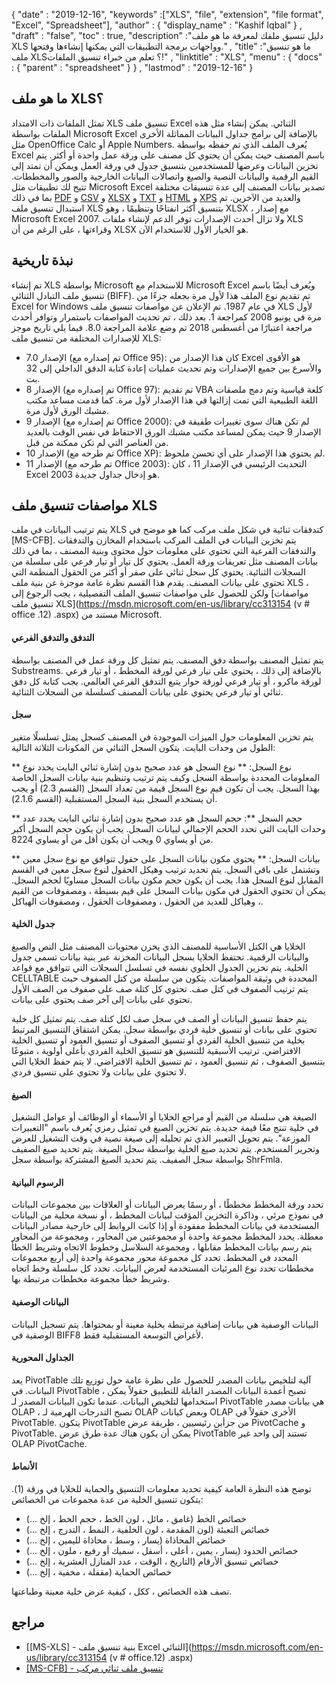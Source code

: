 {
  "date" : "2019-12-16",
  "keywords" :["XLS", "file", "extension", "file format", "Excel", "Spreadsheet"],
  "author" : {
    "display_name" : "Kashif Iqbal"
} ,
  "draft" : "false",
  "toc" : true,
  "description" :"دليل تنسيق ملفك لمعرفة ما هو ملف XLS وواجهات برمجة التطبيقات التي يمكنها إنشاءها وفتحها." ,
  "title" :"ما هو تنسيق ملف XLS؟ تعلم من خبراء تنسيق الملفات!" ,
  "linktitle" : "XLS",
  "menu" : {
    "docs" : {
      "parent" : "spreadsheet"
}
} ,
  "lastmod" : "2019-12-16"
}

## ما هو ملف XLS؟

تمثل الملفات ذات الامتداد XLS تنسيق ملف Excel الثنائي. يمكن إنشاء مثل هذه الملفات بواسطة Microsoft Excel بالإضافة إلى برامج جداول البيانات المماثلة الأخرى مثل OpenOffice Calc أو Apple Numbers. يُعرف الملف الذي تم حفظه بواسطة Excel باسم المصنف حيث يمكن أن يحتوي كل مصنف على ورقة عمل واحدة أو أكثر. يتم تخزين البيانات وعرضها للمستخدمين بتنسيق جدول في ورقة العمل ويمكن أن تمتد إلى القيم الرقمية والبيانات النصية والصيغ واتصالات البيانات الخارجية والصور والمخططات. تتيح لك تطبيقات مثل Microsoft Excel تصدير بيانات المصنف إلى عدة تنسيقات مختلفة بما في ذلك [PDF](/ar/pdf/) و [CSV](/ar/spreadsheet/csv/) و [XLSX](/ar/spreadsheet/xlsx/) و [TXT](/ar/word-processing/txt/) و [HTML](/ar/web/html/) و [XPS](/ar/page-description-language/xps/) والعديد من الآخرين. تم استبدال تنسيق ملف XLS بتنسيق أكثر انفتاحًا وتنظيمًا ، وهو XLSX ، مع إصدار Microsoft Excel 2007. ولا تزال أحدث الإصدارات توفر الدعم لإنشاء ملفات XLS وقراءتها ، على الرغم من أن XLSX هو الخيار الأول للاستخدام الآن.

## نبذة تاريخية

تم إنشاء XLS بواسطة Microsoft للاستخدام مع Microsoft Excel ويُعرف أيضًا باسم تنسيق ملف التبادل الثنائي (BIFF). تم تقديم نوع الملف هذا لأول مرة بجعله جزءًا من Excel for Windows في عام 1987. تم الإعلان عن مواصفات تنسيق ملف XLS لأول مرة في يونيو 2008 كمراجعة 1. بعد ذلك ، تم تحديث المواصفات باستمرار وتوافر أحدث مراجعة اعتبارًا من أغسطس 2018 تم وضع علامة المراجعة 8.0. فيما يلي تاريخ موجز للإصدارات المختلفة من تنسيق ملف XLS:

* الإصدار 7.0 (تم إصداره مع Office 95): كان هذا الإصدار من Excel هو الأقوى والأسرع بين جميع الإصدارات وتم تحديث عمليات إعادة كتابة الدفق الداخلي إلى 32 بت.
* الإصدار 8 (تم إصداره مع Office 97): تم تقديم VBA كلغة قياسية وتم دمج ملصقات اللغة الطبيعية التي تمت إزالتها في هذا الإصدار لأول مرة. كما قدمت مساعد مكتب مشبك الورق لأول مرة.
* الإصدار 9 (تم إصداره مع Office 2000): لم تكن هناك سوى تغييرات طفيفة في الإصدار 9 حيث يمكن لمساعد مكتب مشبك الورق الاحتفاظ في نفس الوقت بالعديد من العناصر التي لم تكن ممكنة من قبل.
* الإصدار 10 (تم طرحه مع Office XP): لم يحتوي هذا الإصدار على أي تحسن ملحوظ.
* الإصدار 11 (تم طرحه مع Office 2003): التحديث الرئيسي في الإصدار 11 ، كان Excel 2003 هو إدخال جداول جديدة.

## مواصفات تنسيق ملف XLS ##

يتم ترتيب البيانات في ملف XLS كتدفقات ثنائية في شكل ملف مركب كما هو موضح في [MS-CFB]. يتم تخزين البيانات في الملف المركب باستخدام المخازن والتدفقات والتدفقات الفرعية التي تحتوي على معلومات حول محتوى وبنية المصنف ، بما في ذلك بيانات المصنف مثل تعريفات ورقة العمل. يحتوي كل تيار أو تيار فرعي على سلسلة من السجلات الثنائية. يحتوي كل سجل ثنائي على صفر أو أكثر من الحقول المنظمة التي تحتوي على بيانات المصنف. يقدم هذا القسم نظرة عامة موجزة عن بنية ملف XLS ، ولكن للحصول على مواصفات تنسيق الملف التفصيلية ، يجب الرجوع إلى [مواصفات تنسيق ملف XLS](https://msdn.microsoft.com/en-us/library/cc313154 (v # office .12) .aspx) مستند من Microsoft.

#### التدفق والتدفق الفرعي ####

يتم تمثيل المصنف بواسطة دفق المصنف. يتم تمثيل كل ورقة عمل في المصنف بواسطة Substreams. بالإضافة إلى ذلك ، يحتوي على تيار فرعي لورقة المخطط ، أو تيار فرعي لورقة ماكرو ، أو تيار فرعي لورقة حوار يتبع التدفق الفرعي العالمي. يجب كتابة كل دفق ثنائي أو تيار فرعي يحتوي على بيانات المصنف كسلسلة من السجلات الثنائية.

#### سجل ####

يتم تخزين المعلومات حول الميزات الموجودة في المصنف كسجل يمثل تسلسلًا متغير الطول من وحدات البايت. يتكون السجل الثنائي من المكونات الثلاثة التالية:

** نوع السجل: ** نوع السجل هو عدد صحيح بدون إشارة ثنائي البايت يحدد نوع المعلومات المحددة بواسطة السجل وكيف يتم ترتيب وتنظيم بنية بيانات السجل الخاصة بهذا السجل. يجب أن تكون قيم نوع السجل قيمة من تعداد السجل (القسم 2.3) أو يجب أن يستخدم السجل بنية السجل المستقبلية (القسم 2.1.6).

** حجم السجل **: حجم السجل هو عدد صحيح بدون إشارة ثنائي البايت يحدد عدد وحدات البايت التي تحدد الحجم الإجمالي لبيانات السجل. يجب أن يكون حجم السجل أكبر من أو يساوي 0 ويجب أن يكون أقل من أو يساوي 8224.

** بيانات السجل: ** يحتوي مكون بيانات السجل على حقول تتوافق مع نوع سجل معين وتشتمل على باقي السجل. يتم تحديد ترتيب وهيكل الحقول لنوع سجل معين في القسم المقابل لنوع السجل هذا. يجب أن يكون حجم مكون بيانات السجل مساويًا لحجم السجل. يمكن أن تحتوي الحقول في مكون بيانات السجل على قيم بسيطة ، ومصفوفات من القيم ، وهياكل للعديد من الحقول ، ومصفوفات الحقول ، ومصفوفات الهياكل.

#### جدول الخلية ####

الخلايا هي الكتل الأساسية للمصنف الذي يخزن محتويات المصنف مثل النص والصيغ والبيانات الرقمية. تحتفظ الخلايا بسجل البيانات المخزنة عبر بنية بيانات تسمى جدول الخلية. يتم تخزين الجدول الخلوي نفسه في تسلسل السجلات التي تتوافق مع قواعد CELLTABLE المحددة في وثيقة المواصفات. يتكون من سلسلة من كتل الصفوف حيث يتم ترتيب الصفوف في كتل صف. تحتوي كل كتلة صف على صفوف من الصف الأول تحتوي على بيانات إلى آخر صف يحتوي على بيانات.

يتم حفظ تنسيق البيانات أو الصف في سجل صف لكل كتلة صف. يتم تمثيل كل خلية تحتوي على بيانات أو تنسيق خلية فردي بواسطة سجل. يمكن اشتقاق التنسيق المرتبط بخلية من تنسيق الخلية الفردي أو تنسيق الصفوف أو تنسيق العمود أو تنسيق الخلية الافتراضي. ترتيب الأسبقية للتنسيق هو تنسيق الخلية الفردي بأعلى أولوية ، متبوعًا بتنسيق الصفوف ، ثم تنسيق العمود ، ثم تنسيق الخلية الافتراضي. لا يتم حفظ الخلايا التي لا تحتوي على بيانات ولا تحتوي على تنسيق فردي.

#### الصيغ ####

الصيغة هي سلسلة من القيم أو مراجع الخلايا أو الأسماء أو الوظائف أو عوامل التشغيل في خلية تنتج معًا قيمة جديدة. يتم تخزين الصيغ في تمثيل رمزي يُعرف باسم "التعبيرات الموزعة". يتم تحويل التعبير الذي تم تحليله إلى صيغة نصية في وقت التشغيل للعرض وتحرير المستخدم. يتم تحديد صيغ الخلية بواسطة سجل الصيغة. يتم تحديد صيغ الصفيف بواسطة سجل الصفيف. يتم تحديد الصيغ المشتركة بواسطة سجل ShrFmla.

#### الرسوم البيانية ####

تحدد ورقة المخطط مخططًا ، أو رسمًا يعرض البيانات أو العلاقات بين مجموعات البيانات في نموذج مرئي ، وذاكرة التخزين المؤقت لبيانات المخطط ، أو نسخة محلية من البيانات المستخدمة في بيانات المخطط مفقودة أو إذا كانت الروابط إلى خارجية مصادر البيانات معطلة. يحدد المخطط مجموعة واحدة أو مجموعتين من المحاور ، ومجموعة من المحاور يتم رسم بيانات المخطط مقابلها ، ومجموعة السلاسل وخطوط الاتجاه وشريط الخطأ المحدد في المخطط. تحدد كل مجموعة محور مجموعة واحدة إلى أربع مجموعات مخططات تحدد نوع المرئيات المستخدمة لعرض البيانات. تحدد كل سلسلة وخط اتجاه وشريط خطأ مجموعة مخططات مرتبطة بها.

#### البيانات الوصفية ####

البيانات الوصفية هي بيانات إضافية مرتبطة بخلية معينة أو بمحتواها. يتم تسجيل البيانات الوصفية في BIFF8 لأغراض التوسعة المستقبلية فقط.

#### الجداول المحورية ####

يعد PivotTable آلية لتلخيص بيانات المصدر للحصول على نظرة عامة حول توزيع تلك البيانات. في PivotTable ، تصبح أعمدة البيانات المصدر القابلة للتطبيق حقولاً يمكن استخدامها لتلخيص البيانات. عندما تكون البيانات المصدر لـ PivotTable هي بيانات مصدر OLAP ، تصبح التدرجات الهرمية لـ OLAP وبعض كيانات OLAP الأخرى حقولاً في PivotTable.
يتكون PivotTable من جزأين رئيسيين ، طريقة عرض PivotCache و PivotTable. يمكن أن يكون هناك عدة طرق عرض PivotTable تستند إلى واحد غير OLAP PivotCache.

#### الأنماط ####

توضح هذه النظرة العامة كيفية تحديد معلومات التنسيق والحماية للخلايا في ورقة (1). يتكون تنسيق الخلية من عدة مجموعات من الخصائص:

* خصائص الخط (غامق ، مائل ، لون الخط ، حجم الخط ، إلخ ...)
* خصائص التعبئة (لون المقدمة ، لون الخلفية ، النمط ، التدرج ، إلخ ...)
* خصائص المحاذاة (يسار ، وسط ، محاذاة لليمين ، إلخ ...)
* خصائص الحدود (يسار ، يمين ، أعلى ، أسفل ، سميك أو رفيع ، ملون ، إلخ ...)
* خصائص تنسيق الأرقام (التاريخ ، الوقت ، عدد المنازل العشرية ، إلخ ...)
* خصائص الحماية (مقفلة ، مخفية ، إلخ ...)

تصف هذه الخصائص ، ككل ، كيفية عرض خلية معينة وطباعتها.

## مراجع ##

* [[MS-XLS] - بنية تنسيق ملف Excel الثنائي](https://msdn.microsoft.com/en-us/library/cc313154 (v # office.12) .aspx)
* [[MS-CFB] - تنسيق ملف ثنائي مركب](https://msdn.microsoft.com/en-us/library/dd942138.aspx)


